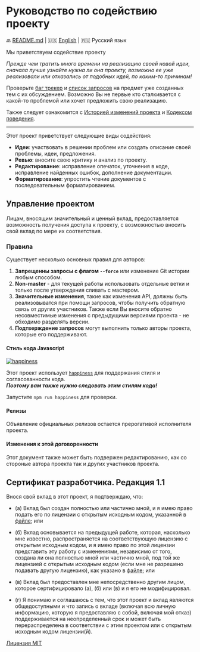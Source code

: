 # Руководство по содействию проекту

:back: [README.md](./README-RU.md)
|
:us: [English](./CONTRIBUTING.md)
|
:ru: Русский язык

Мы приветствуем содействие проекту

*Прежде чем тратить много времени на реализацию своей новой идеи, сначала лучше узнайте нужна ли она проекту, возможно ее уже реализовали или отказались от подобных идей, по каким-то причинам!*

Проверьте [баг трекер](https://github.com/dutchenkoOleg/gulp-watch-and-touch/issues) и [список запросов](https://github.com/dutchenkoOleg/gulp-watch-and-touch/pulls) на предмет уже созданных тем с их обсуждением. Возможно Вы не первые кто сталкивается с какой-то проблемой или хочет предложить свою реализацию.

Также следует ознакомится с [Историей изменений проекта](./CHANGELOG-RU.md) и [Кодексом поведения](./CODE_OF_CONDUCT-RU.md).

---

Этот проект приветствует следующие виды содействия:

- **Идеи**: участвовать в решении проблем или создать описание своей проблемы, идеи, предложения.
- **Ревью**: вносите свою критику и анализ по проекту.
- **Редактирование**: исправление опечаток, уточнения в коде, исправление найденных ошибок, дополнение документации.
- **Форматирование**: упростить чтение документов с последовательным форматированием.

## Управление проектом

Лицам, вносящим значительный и ценный вклад, предоставляется возможность получения доступа к проекту, с возможностью вносить свой вклад по мере их соответствия.

### Правила

Существует несколько основных правил для авторов:

1. **Запрещенны запросы с флагом `--force`** или изменение Git истории любым способом.
2. **Non-master** - для текущей работы использовать отдельные ветки и только после утверждения сливать с мастером.
3. **Значительные изменения**, такие как изменения API, должны быть реализовыватся при помощи запросов, чтобы получить обратную связь от других участников. Также если Вы вносите обратно несовместимые изменения с предыдущими версиями проекта - не обходимо разделять версии.
4. **Подтверждение запросов** могут выполнить только авторы проекта, которые его поддерживают.

#### Стиль кода Javascript

[![happiness][happiness-image]][happiness-url]

Этот проект использует [`happiness`][happiness-url] для поддержания стиля и согласованности кода.  
 ***Поэтому вам также нужно следовать этим стилям кода!*** 
 
Запустите `npm run happiness` для проверки.

[happiness-image]: https://cdn.rawgit.com/JedWatson/happiness/master/badge.svg
[happiness-url]: https://github.com/JedWatson/happiness

#### Релизы

Объявление официальных релизов остается прерогативой исполнителя проекта.

#### Изменения к этой договоренности

Этот документ также может быть подвержен редактированию, как со стороные автора проекта так и других участников проекта.

## Сертификат разработчика. Редакция 1.1

Внося свой вклад в этот проект, я подтверждаю, что:

- (а) Вклад был создан полностью или частично мной, и я имею право подать его по лицензии с открытым исходным кодом, указанной в [файле][license-url]; или

- (б) Вклад основывается на предыдущей работе, которая, насколько мне известно, распространяется на соответствующую лицензию с открытым исходным кодом, и я имею право по этой лицензии представить эту работу с изменениями, независимо от того, создана ли она  полностью мной или частично мной, под той же лицензией с открытым исходным кодом (если мне не разрешено подавать другую лицензию), как указано в [файле][license-url]; или

- (в) Вклад был предоставлен мне непосредственно другим лицом, которое сертифицировало
  (а), (б) или (в) и я его не модифицировал.

- (г) Я понимаю и соглашаюсь с тем, что этот проект и вклад являются общедоступными и что запись о вкладе (включая всю личную информацию, которую я предоставляю с собой, включая мой отказ) поддерживается на неопределенный срок и может быть перераспределена в соответствии с этим проектом или с открытым исходным кодом лицензии(й).

[Лицензия MIT][license-url]

[license-url]: ./LICENSE
